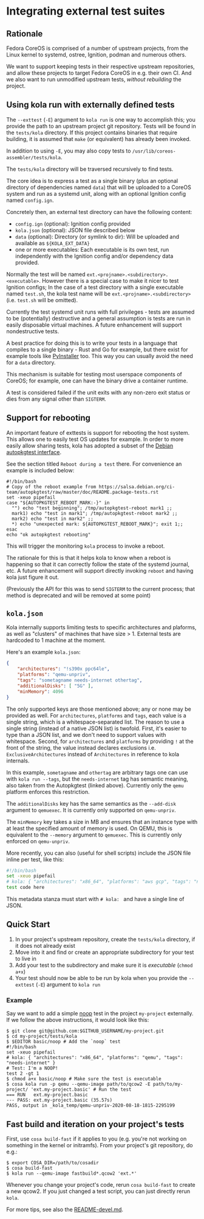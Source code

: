 # Integrating external test suites

## Rationale

Fedora CoreOS is comprised of a number of upstream projects, from
the Linux kernel to systemd, ostree, Ignition, podman and
numerous others.

We want to support keeping tests in their respective upstream
repositories, and allow these projects to target Fedora CoreOS
in e.g. their own CI.  And we also want to run unmodified
upstream tests, *without rebuilding* the project.

## Using kola run with externally defined tests

The `--exttest` (`-E`) argument to `kola run` is one way to accomplish this; you
provide the path to an upstream project git repository.  Tests will be found
in the `tests/kola` directory.  If this project contains binaries that require
building, it is assumed that `make` (or equivalent) has already been invoked.

In addition to using `-E`, you may also copy tests to `/usr/lib/coreos-assembler/tests/kola`.

The `tests/kola` directory will be traversed recursively to find tests.

The core idea is to express a test as a single binary (plus an optional
directory of dependencies named `data`) that will be uploaded to a CoreOS
system and run as a systemd unit, along with an optional Ignition config
named `config.ign`.

Concretely then, an external test directory can have the following content:

- `config.ign` (optional): Ignition config provided
- `kola.json` (optional): JSON file described below
- `data` (optional): Directory (or symlink to dir): Will be uploaded and available as `${KOLA_EXT_DATA}`
- one or more executables: Each executable is its own test, run independently
  with the Ignition config and/or dependency data provided.

Normally the test will be named `ext.<projname>.<subdirectory>.<executable>`.
However there is a special case to make it nicer to test Ignition configs;
In the case of a test directory with a single executable named `test.sh`,
the kola test name will be `ext.<projname>.<subdirectory>` (i.e. `test.sh`
will be omitted).

Currently the test systemd unit runs with full privileges - tests
are assumed to be (potentially) destructive and a general assumption
is tests are run in easily disposable virtual machines.  A future
enhancement will support nondestructive tests.

A best practice for doing this is to write your tests in a language
that compiles to a single binary - Rust and Go for example, but
there exist for example tools like [PyInstaller](https://realpython.com/pyinstaller-python/#pyinstaller)
too.  This way you can usually avoid the need for a `data` directory.

This mechanism is suitable for testing most userspace components
of CoreOS; for example, one can have the binary drive a container runtime.

A test is considered failed if the unit exits with any non-zero exit
status or dies from any signal other than `SIGTERM`.

## Support for rebooting

An important feature of exttests is support for rebooting the host system.
This allows one to easily test OS updates for example.  In order to
more easily allow sharing tests, kola has adopted a subset of the
[Debian autopkgtest interface](https://salsa.debian.org/ci-team/autopkgtest/raw/master/doc/README.package-tests.rst).

See the section titled `Reboot during a test` there.  For convenience
an example is included below:


```
#!/bin/bash
# Copy of the reboot example from https://salsa.debian.org/ci-team/autopkgtest/raw/master/doc/README.package-tests.rst
set -xeuo pipefail
case "${AUTOPKGTEST_REBOOT_MARK:-}" in
  "") echo "test beginning"; /tmp/autopkgtest-reboot mark1 ;;
  mark1) echo "test in mark1"; /tmp/autopkgtest-reboot mark2 ;;
  mark2) echo "test in mark2" ;;
  *) echo "unexpected mark: ${AUTOPKGTEST_REBOOT_MARK}"; exit 1;;
esac
echo "ok autopkgtest rebooting"
```

This will trigger the monitoring `kola` process to invoke a reboot.

The rationale for this is that it helps kola to know when a reboot
is happening so that it can correctly follow the state of the systemd
journal, etc.  A future enhancement will support directly invoking
`reboot` and having kola just figure it out.

(Previously the API for this was to send `SIGTERM` to the current process;
 that method is deprecated and will be removed at some point)

## `kola.json`

Kola internally supports limiting tests to specific architectures and plaforms,
as well as "clusters" of machines that have size > 1.  External tests
are hardcoded to 1 machine at the moment.

Here's an example `kola.json`:

```json
{
    "architectures": "!s390x ppc64le",
    "platforms": "qemu-unpriv",
    "tags": "sometagname needs-internet othertag",
    "additionalDisks": [ "5G" ],
    "minMemory": 4096
}
```

The only supported keys are those mentioned above; any or none
may be provided as well.  For `architectures`, `platforms` and `tags`, 
each value is a single string, which is a whitespace-separated list.
The reason to use a single string (instead of a native JSON list)
is twofold.  First, it's easier to type than a JSON list, and
we don't need to support values with whitespace.
Second, for `architectures` and `platforms` by providing `!` at
the front of the string, the value instead declares exclusions
i.e. `ExclusiveArchitectures` instead  of `Architectures` in
reference to kola internals.

In this example, `sometagname` and `othertag` are arbitrary tags
one can use with `kola run --tags`, but the `needs-internet` tag
has semantic meaning, also taken from the Autopkgtest (linked above).
Currently only the `qemu` platform enforces this restriction.

The `additionalDisks` key has the same semantics as the `--add-disk`
argument to `qemuexec`. It is currently only supported on `qemu-unpriv`.

The `minMemory` key takes a size in MB and ensures that an instance type
with at least the specified amount of memory is used. On QEMU, this is
equivalent to the `--memory` argument to `qemuexec`. This is currently
only enforced on `qemu-unpriv`.

More recently, you can also (useful for shell scripts) include the JSON file
inline per test, like this:

```sh
#!/bin/bash
set -xeuo pipefail
# kola: { "architectures": "x86_64", "platforms": "aws gcp", "tags": "needs-internet" }
test code here
```

This metadata stanza must start with `# kola: ` and have a single line of JSON.

## Quick Start
1. In your project's upstream repository, create the `tests/kola` directory, if 
   it does not already exist
2. Move into it and find or create an appropriate subdirectory for your test to 
   live in
3. Add your test to the subdirectory and make sure it is *executable* (`chmod a+x`)
4. Your test should now be able to be run by kola when you provide the `--exttest`
   (`-E`) argument to `kola run`

### Example
Say we want to add a simple [noop](https://en.wikipedia.org/wiki/NOP_(code)) 
test in the project `my-project` externally. If we follow the above instructions, 
it would look like this:
```
$ git clone git@github.com:$GITHUB_USERNAME/my-project.git
$ cd my-project/tests/kola
$ $EDITOR basic/noop # Add the `noop` test
#!/bin/bash
set -xeuo pipefail
# kola: { "architectures": "x86_64", "platforms": "qemu", "tags": "needs-internet" }
# Test: I'm a NOOP!
test 2 -gt 1
$ chmod a+x basic/noop # Make sure the test is executable
$ cosa kola run -p qemu --qemu-image path/to/qcow2 -E path/to/my-project/ 'ext.my-project.basic' # Run the test
=== RUN   ext.my-project.basic
--- PASS: ext.my-project.basic (35.57s)
PASS, output in _kola_temp/qemu-unpriv-2020-08-18-1815-2295199
```

## Fast build and iteration on your project's tests

First, use `cosa build-fast` if it applies to you (e.g. you're not working
on something in the kernel or initramfs).  From your project's git repository,
do e.g.:

```
$ export COSA_DIR=/path/to/cosadir
$ cosa build-fast
$ kola run --qemu-image fastbuild*.qcow2 'ext.*'
```

Whenever you change your project's code, rerun `cosa build-fast`
to create a new qcow2.  If you just changed a test script, you
can just directly rerun `kola`.

For more tips, see also the [README-devel.md](../../README-devel.md).
